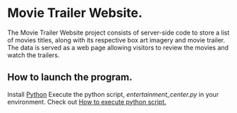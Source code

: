 # Movie Trailer Website.
The Movie Trailer Website project consists of server-side code to store a list of movies titles, along with its respective box art imagery and movie trailer. The data is served as a web page allowing visitors to review the movies and watch the trailers.

## How to launch the program.
Install [Python](https://www.python.org/)
Execute the python script, _entertainment_center.py_ in your environment.
Check out [How to execute python script.](http://pythoncentral.io/execute-python-script-file-shell/)

